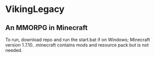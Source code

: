 # VikingLegacy
## An MMORPG in Minecraft
To run, download repo and run the start.bat if on Windows; Minecraft version 1.7.10. .minecraft contains mods and resource pack but is not needed.

